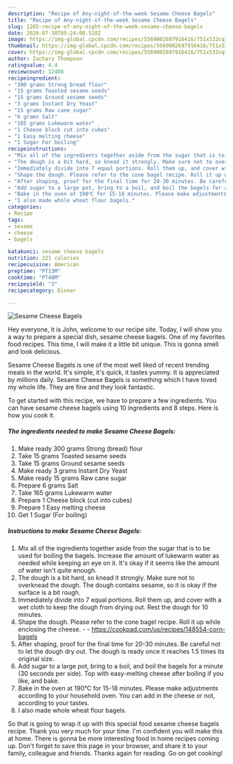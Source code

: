 ```yaml
---
description: "Recipe of Any-night-of-the-week Sesame Cheese Bagels"
title: "Recipe of Any-night-of-the-week Sesame Cheese Bagels"
slug: 1265-recipe-of-any-night-of-the-week-sesame-cheese-bagels
date: 2020-07-30T05:24:08.528Z
image: https://img-global.cpcdn.com/recipes/5569002697916416/751x532cq70/sesame-cheese-bagels-recipe-main-photo.jpg
thumbnail: https://img-global.cpcdn.com/recipes/5569002697916416/751x532cq70/sesame-cheese-bagels-recipe-main-photo.jpg
cover: https://img-global.cpcdn.com/recipes/5569002697916416/751x532cq70/sesame-cheese-bagels-recipe-main-photo.jpg
author: Zachary Thompson
ratingvalue: 4.4
reviewcount: 12408
recipeingredient:
- "300 grams Strong bread flour"
- "15 grams Toasted sesame seeds"
- "15 grams Ground sesame seeds"
- "3 grams Instant Dry Yeast"
- "15 grams Raw cane sugar"
- "6 grams Salt"
- "165 grams Lukewarm water"
- "1 Cheese block cut into cubes"
- "1 Easy melting cheese"
- "1 Sugar For boiling"
recipeinstructions:
- "Mix all of the ingredients together aside from the sugar that is to be used for boiling the bagels. Increase the amount of lukewarm water as needed while keeping an eye on it. It&#39;s okay if it seems like the amount of water isn&#39;t quite enough."
- "The dough is a bit hard, so knead it strongly. Make sure not to overknead the dough. The dough contains sesame, so it is okay if the surface is a bit rough."
- "Immediately divide into 7 equal portions. Roll them up, and cover with a wet cloth to keep the dough from drying out. Rest the dough for 10 minutes."
- "Shape the dough. Please refer to the cone bagel recipe. Roll it up while enclosing the cheese.  https://cookpad.com/us/recipes/148554-corn-bagels"
- "After shaping, proof for the final time for 20-30 minutes. Be careful not to let the dough dry out. The dough is ready once it reaches 1.5 times its original size."
- "Add sugar to a large pot, bring to a boil, and boil the bagels for a minute (30 seconds per side). Top with easy-melting cheese after boiling if you like, and bake."
- "Bake in the oven at 190℃ for 15-18 minutes. Please make adjustments according to your household oven. You can add in the cheese or not, according to your tastes."
- "I also made whole wheat flour bagels."
categories:
- Recipe
tags:
- sesame
- cheese
- bagels

katakunci: sesame cheese bagels 
nutrition: 221 calories
recipecuisine: American
preptime: "PT13M"
cooktime: "PT48M"
recipeyield: "3"
recipecategory: Dinner

---
```



![Sesame Cheese Bagels](https://img-global.cpcdn.com/recipes/5569002697916416/751x532cq70/sesame-cheese-bagels-recipe-main-photo.jpg)

Hey everyone, it is John, welcome to our recipe site. Today, I will show you a way to prepare a special dish, sesame cheese bagels. One of my favorites food recipes. This time, I will make it a little bit unique. This is gonna smell and look delicious.



Sesame Cheese Bagels is one of the most well liked of recent trending meals in the world. It's simple, it's quick, it tastes yummy. It is appreciated by millions daily. Sesame Cheese Bagels is something which I have loved my whole life. They are fine and they look fantastic.


To get started with this recipe, we have to prepare a few ingredients. You can have sesame cheese bagels using 10 ingredients and 8 steps. Here is how you cook it.

<!--inarticleads1-->

##### The ingredients needed to make Sesame Cheese Bagels:

1. Make ready 300 grams Strong (bread) flour
1. Take 15 grams Toasted sesame seeds
1. Take 15 grams Ground sesame seeds
1. Make ready 3 grams Instant Dry Yeast
1. Make ready 15 grams Raw cane sugar
1. Prepare 6 grams Salt
1. Take 165 grams Lukewarm water
1. Prepare 1 Cheese block (cut into cubes)
1. Prepare 1 Easy melting cheese
1. Get 1 Sugar (For boiling)




<!--inarticleads2-->

##### Instructions to make Sesame Cheese Bagels:

1. Mix all of the ingredients together aside from the sugar that is to be used for boiling the bagels. Increase the amount of lukewarm water as needed while keeping an eye on it. It&#39;s okay if it seems like the amount of water isn&#39;t quite enough.
1. The dough is a bit hard, so knead it strongly. Make sure not to overknead the dough. The dough contains sesame, so it is okay if the surface is a bit rough.
1. Immediately divide into 7 equal portions. Roll them up, and cover with a wet cloth to keep the dough from drying out. Rest the dough for 10 minutes.
1. Shape the dough. Please refer to the cone bagel recipe. Roll it up while enclosing the cheese. -  - https://cookpad.com/us/recipes/148554-corn-bagels
1. After shaping, proof for the final time for 20-30 minutes. Be careful not to let the dough dry out. The dough is ready once it reaches 1.5 times its original size.
1. Add sugar to a large pot, bring to a boil, and boil the bagels for a minute (30 seconds per side). Top with easy-melting cheese after boiling if you like, and bake.
1. Bake in the oven at 190℃ for 15-18 minutes. Please make adjustments according to your household oven. You can add in the cheese or not, according to your tastes.
1. I also made whole wheat flour bagels.




So that is going to wrap it up with this special food sesame cheese bagels recipe. Thank you very much for your time. I'm confident you will make this at home. There is gonna be more interesting food in home recipes coming up. Don't forget to save this page in your browser, and share it to your family, colleague and friends. Thanks again for reading. Go on get cooking!
